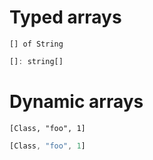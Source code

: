 # Typed arrays

```crystal
[] of String
```

```js
[]: string[]
```

# Dynamic arrays

```crystal
[Class, "foo", 1]
```

```js
[Class, "foo", 1]
```
